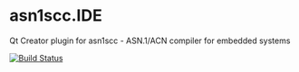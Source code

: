 # asn1scc.IDE
Qt Creator plugin for asn1scc - ASN.1/ACN compiler for embedded systems

[![Build Status](https://travis-ci.org/n7mobile/asn1scc.IDE.svg?branch=master)](https://travis-ci.org/n7mobile/asn1scc.IDE)
